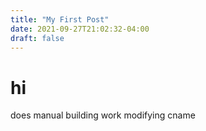 ```yaml
---
title: "My First Post"
date: 2021-09-27T21:02:32-04:00
draft: false
---
```


# hi
does manual building work
modifying cname